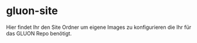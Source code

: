 # gluon-site

Hier findet Ihr den Site Ordner um eigene Images zu konfigurieren die Ihr für das GLUON Repo benötigt.
